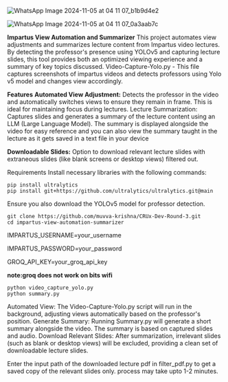 ![WhatsApp Image 2024-11-05 at 04 11 07_b1b9d4e2](https://github.com/user-attachments/assets/8af27ad1-df8e-4a74-b3b8-234d9ab90283)

![WhatsApp Image 2024-11-05 at 04 11 07_0a3aab7c](https://github.com/user-attachments/assets/49de9e64-38a2-46ce-9806-1c7ac484e72c)

**Impartus View Automation and Summarizer**
This project automates view adjustments and summarizes lecture content from Impartus video lectures. By detecting the professor's presence using YOLOv5 and capturing lecture slides, this tool provides both an optimized viewing experience and a summary of key topics discussed.
Video-Capture-Yolo.py - This file captures screenshots of impartus videos and detects professors using Yolo v5 model and changes view accordingly.

**Features**
**Automated View Adjustment:** Detects the professor in the video and automatically switches views to ensure they remain in frame. This is ideal for maintaining focus during lectures.
Lecture Summarization: Captures slides and generates a summary of the lecture content using an LLM (Large Language Model). The summary is displayed alongside the video for easy reference and you can also view the summary taught in the lecture as it gets saved in a text file in your device

**Downloadable Slides:** Option to download relevant lecture slides with extraneous slides (like blank screens or desktop views) filtered out.


Requirements
Install necessary libraries with the following commands:
```
pip install ultralytics
pip install git+https://github.com/ultralytics/ultralytics.git@main
```
Ensure you also download the YOLOv5 model for professor detection.
```
git clone https://github.com/muvva-krishna/CRUx-Dev-Round-3.git
cd impartus-view-automation-summarizer
```
IMPARTUS_USERNAME=your_username

IMPARTUS_PASSWORD=your_password

GROQ_API_KEY=your_groq_api_key

**note:groq does not work on bits wifi**
```
python video_capture_yolo.py
python summary.py
```




Automated View: The Video-Capture-Yolo.py script will run in the background, adjusting views automatically based on the professor's position.
Generate Summary: Running Summary.py will generate a short summary alongside the video. The summary is based on captured slides and audio.
Download Relevant Slides: After summarization, irrelevant slides (such as blank or desktop views) will be excluded, providing a clean set of downloadable lecture slides.

Enter the input path of the downloaded lecture pdf in filter_pdf.py to get a saved copy of the relevant slides only.
process may take upto 1-2 minutes.
